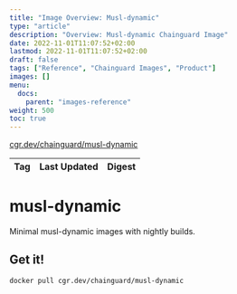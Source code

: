 ```yaml
---
title: "Image Overview: Musl-dynamic"
type: "article"
description: "Overview: Musl-dynamic Chainguard Image"
date: 2022-11-01T11:07:52+02:00
lastmod: 2022-11-01T11:07:52+02:00
draft: false
tags: ["Reference", "Chainguard Images", "Product"]
images: []
menu:
  docs:
    parent: "images-reference"
weight: 500
toc: true
---
```


[cgr.dev/chainguard/musl-dynamic](https://github.com/chainguard-images/images/tree/main/images/musl-dynamic)

| Tag | Last Updated | Digest |
|-----|--------------|--------|

# musl-dynamic

Minimal musl-dynamic images with nightly builds.

## Get it!

```shell
docker pull cgr.dev/chainguard/musl-dynamic
```